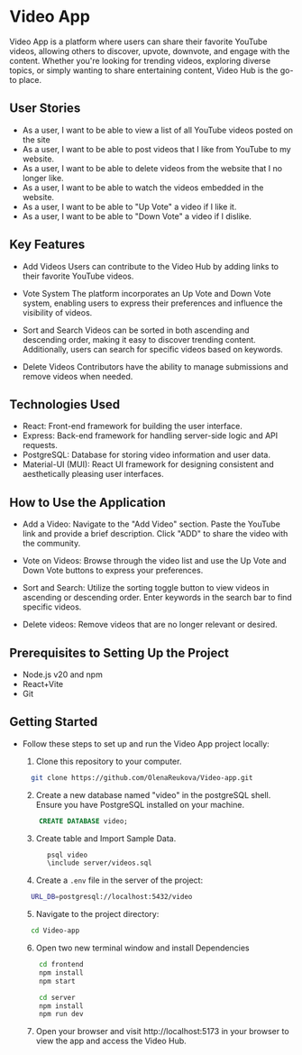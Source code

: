 # Video App

Video App is a platform where users can share their favorite YouTube videos, allowing others to discover, upvote, downvote, and engage with the content. Whether you're looking for trending videos, exploring diverse topics, or simply wanting to share entertaining content, Video Hub is the go-to place.

## User Stories

- As a user, I want to be able to view a list of all YouTube videos posted on the site
- As a user, I want to be able to post videos that I like from YouTube to my website.
- As a user, I want to be able to delete videos from the website that I no longer like.
- As a user, I want to be able to watch the videos embedded in the website.
- As a user, I want to be able to "Up Vote" a video if I like it.
- As a user, I want to be able to "Down Vote" a video if I dislike.

## Key Features

- Add Videos
  Users can contribute to the Video Hub by adding links to their favorite YouTube videos.

- Vote System
  The platform incorporates an Up Vote and Down Vote system, enabling users to express their preferences and influence the visibility of videos.

- Sort and Search
  Videos can be sorted in both ascending and descending order, making it easy to discover trending content. Additionally, users can search for specific videos based on keywords.

- Delete Videos
  Contributors have the ability to manage submissions and remove videos when needed.

## Technologies Used

- React: Front-end framework for building the user interface.
- Express: Back-end framework for handling server-side logic and API requests.
- PostgreSQL: Database for storing video information and user data.
- Material-UI (MUI): React UI framework for designing consistent and aesthetically pleasing user interfaces.

## How to Use the Application

- Add a Video:
  Navigate to the "Add Video" section.
  Paste the YouTube link and provide a brief description.
  Click "ADD" to share the video with the community.

- Vote on Videos:
  Browse through the video list and use the Up Vote and Down Vote buttons to express your preferences.

- Sort and Search:
  Utilize the sorting toggle button to view videos in ascending or descending order.
  Enter keywords in the search bar to find specific videos.

- Delete videos:
  Remove videos that are no longer relevant or desired.

## Prerequisites to Setting Up the Project

- Node.js v20 and npm
- React+Vite
- Git

## Getting Started

- Follow these steps to set up and run the Video App project locally:

  1. Clone this repository to your computer.

  ```sh
    git clone https://github.com/OlenaReukova/Video-app.git
  ```

  2. Create a new database named "video" in the postgreSQL shell. Ensure you have PostgreSQL installed on your machine.

  ```sql
      CREATE DATABASE video;
  ```

  3. Create table and Import Sample Data.

  ```sh
        psql video
        \include server/videos.sql
  ```

  4. Create a `.env` file in the server of the project:

  ```sh
    URL_DB=postgresql://localhost:5432/video
  ```

  5. Navigate to the project directory:

  ```sh
    cd Video-app
  ```

  6. Open two new terminal window and install Dependencies

  ```sh
      cd frontend
      npm install
      npm start
  ```

  ```sh
      cd server
      npm install
      npm run dev
  ```

  7. Open your browser and visit http://localhost:5173 in your browser to view the app and access the Video Hub.
